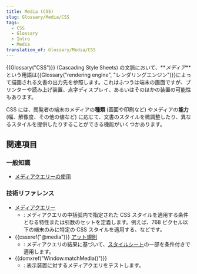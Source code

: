 ```yaml
---
title: Media (CSS)
slug: Glossary/Media/CSS
tags:
  - CSS
  - Glossary
  - Intro
  - Media
translation_of: Glossary/Media/CSS
---
```

{{Glossary("CSS")}} (Cascading Style Sheets) の文脈において、**_メディア_**という用語は{{Glossary("rendering engine", "レンダリングエンジン")}}によって描画される文書の出力先を参照します。これはふつうは端末の画面ですが、プリンターや読み上げ装置、点字ディスプレイ、あるいはそのほかの装置の可能性もあります。

CSS には、閲覧者の端末のメディアの**種類** (画面や印刷など) やメディアの**能力** (幅、解像度、その他の値など) に応じて、文書のスタイルを微調整したり、異なるスタイルを提供したりすることができる機能がいくつかあります。

## 関連項目

### 一般知識

- [メディアクエリーの使用](/ja/docs/Web/CSS/Media_Queries/Using_media_queries)

### 技術リファレンス

- [メディアクエリー](/ja/docs/Web/CSS/Media_Queries)
  - : メディアクエリの中括弧内で指定された CSS スタイルを適用する条件となる特性または引数のセットを定義します。例えば、768 ピクセル以下の端末のみに特定の CSS スタイルを適用する、などです。
- {{cssxref("@media")}} [アット規則](/ja/docs/Web/CSS/At-rule)
  - : メディアクエリの結果に基づいて、[スタイルシート](/ja/docs/Learn/CSS/Introduction_to_CSS/How_CSS_works#How_to_apply_your_CSS_to_your_HTML)の一部を条件付きで適用します。
- {{domxref("Window.matchMedia()")}}
  - : 表示装置に対するメディアクエリをテストします。
